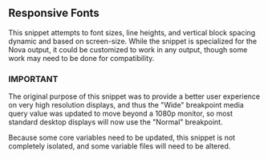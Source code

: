 ## Responsive Fonts
This snippet attempts to font sizes, line heights, and vertical block spacing dynamic and based on screen-size. While the snippet is specialized for the Nova output, it could be customized to work in any output, though some work may need to be done for compatibility.

### IMPORTANT
The original purpose of this snippet was to provide a better user experience on very high resolution displays, and thus the "Wide" breakpoint media query value was updated to move beyond a 1080p monitor, so most standard desktop displays will now use the "Normal" breakpoint.

Because some core variables need to be updated, this snippet is not completely isolated, and some variable files will need to be altered.